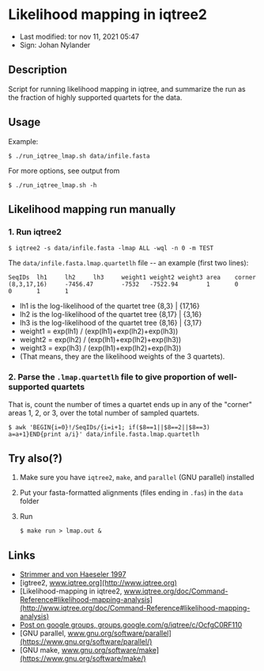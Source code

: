 # Likelihood mapping in iqtree2

- Last modified: tor nov 11, 2021  05:47
- Sign: Johan Nylander


## Description

Script for running likelihood mapping in iqtree, and summarize the run as the
fraction of highly supported quartets for the data.


## Usage

Example:

    $ ./run_iqtree_lmap.sh data/infile.fasta

For more options, see output from

    $ ./run_iqtree_lmap.sh -h


## Likelihood mapping run manually


### 1. Run iqtree2

    $ iqtree2 -s data/infile.fasta -lmap ALL -wql -n 0 -m TEST

The `data/infile.fasta.lmap.quartetlh` file -- an example (first two lines):

    SeqIDs  lh1     lh2     lh3     weight1 weight2 weight3 area    corner
    (8,3,17,16)     -7456.47        -7532   -7522.94        1       0       0       1       1

- lh1 is the log-likelihood of the quartet tree {8,3} | {17,16}
- lh2 is the log-likelihood of the quartet tree {8,17} | {3,16}
- lh3 is the log-likelihood of the quartet tree {8,16} | {3,17}
- weight1 = exp(lh1) / (exp(lh1)+exp(lh2)+exp(lh3))
- weight2 = exp(lh2) / (exp(lh1)+exp(lh2)+exp(lh3))
- weight3 = exp(lh3) / (exp(lh1)+exp(lh2)+exp(lh3))
- (That means, they are the likelihood weights of the 3 quartets).


### 2. Parse the `.lmap.quartetlh` file to give proportion of well-supported quartets

That is, count the number of times a quartet ends up in any of the "corner"
areas 1, 2, or 3, over the total number of sampled quartets.

    $ awk 'BEGIN{i=0}!/SeqIDs/{i=i+1; if($8==1||$8==2||$8==3) a=a+1}END{print a/i}' data/infile.fasta.lmap.quartetlh


## Try also(?)

1. Make sure you have `iqtree2`, `make`, and `parallel` (GNU parallel) installed
2. Put your fasta-formatted alignments (files ending in `.fas`) in the `data` folder
4. Run

       $ make run > lmap.out &


## Links

- [Strimmer and von Haeseler 1997](doc/Strimmer_von_Haeseler_1997.pdf)
- [igtree2, www.iqtree.org](http://www.iqtree.org)
- [Likelihood-mapping in iqtree2, www.iqtree.org/doc/Command-Reference#likelihood-mapping-analysis](http://www.iqtree.org/doc/Command-Reference#likelihood-mapping-analysis)
- [Post on google groups, groups.google.com/g/iqtree/c/OcfgC0RF110](https://groups.google.com/g/iqtree/c/OcfgC0RF110)
- [GNU parallel, www.gnu.org/software/parallel](https://www.gnu.org/software/parallel/)
- [GNU make, www.gnu.org/software/make](https://www.gnu.org/software/make/)

